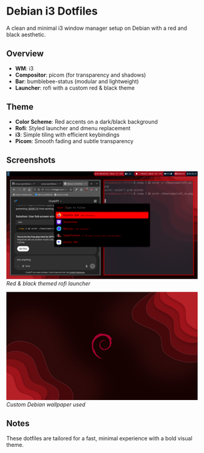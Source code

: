 # Debian i3 Dotfiles

A clean and minimal i3 window manager setup on Debian with a red and black aesthetic.

## Overview

- **WM**: i3  
- **Compositor**: picom (for transparency and shadows)  
- **Bar**: bumblebee-status (modular and lightweight)  
- **Launcher**: rofi with a custom red & black theme  

## Theme

- **Color Scheme**: Red accents on a dark/black background  
- **Rofi**: Styled launcher and dmenu replacement  
- **i3**: Simple tiling with efficient keybindings  
- **Picom**: Smooth fading and subtle transparency  

## Screenshots

![Rofi Launcher](./rofi_ss.png)  
*Red & black themed rofi launcher*

![Wallpaper](./debian.jpg)  
*Custom Debian wallpaper used*

## Notes

These dotfiles are tailored for a fast, minimal experience with a bold visual theme.
